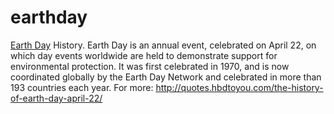 # earthday
<a href="http://quotes.hbdtoyou.com/the-history-of-earth-day-april-22/">Earth Day</a> History.
Earth Day is an annual event, celebrated on April 22, on which day events worldwide are held to demonstrate support for environmental protection. It was first celebrated in 1970, and is now coordinated globally by the Earth Day Network and celebrated in more than 193 countries each year.
For more: http://quotes.hbdtoyou.com/the-history-of-earth-day-april-22/
